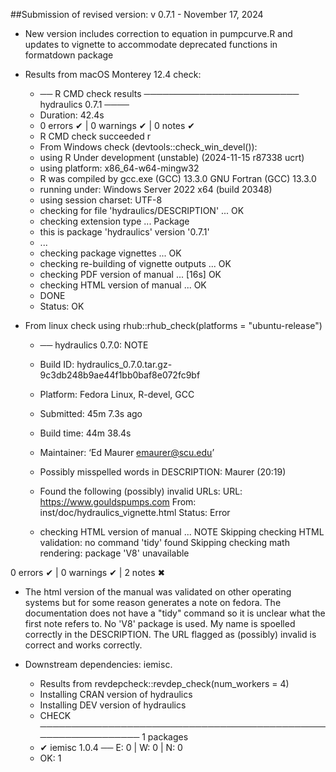 ##Submission of revised version: v 0.7.1 - November 17, 2024

* New version includes correction to equation in pumpcurve.R and updates
  to vignette to accommodate deprecated functions in formatdown package

* Results from macOS Monterey 12.4 check:

  + ── R CMD check results ───────────────────────── hydraulics 0.7.1 ────
  + Duration: 42.4s
  + 0 errors ✔ | 0 warnings ✔ | 0 notes ✔
  + R CMD check succeeded
r
  + From Windows check (devtools::check_win_devel()): 
  + using R Under development (unstable) (2024-11-15 r87338 ucrt)
  + using platform: x86_64-w64-mingw32
  + R was compiled by
    gcc.exe (GCC) 13.3.0
    GNU Fortran (GCC) 13.3.0
  + running under: Windows Server 2022 x64 (build 20348)
  + using session charset: UTF-8
  + checking for file 'hydraulics/DESCRIPTION' ... OK
  + checking extension type ... Package
  + this is package 'hydraulics' version '0.7.1'
  + ...
  + checking package vignettes ... OK
  + checking re-building of vignette outputs ... OK
  + checking PDF version of manual ... [16s] OK
  + checking HTML version of manual ... OK
  + DONE
  + Status: OK

* From linux check using rhub::rhub_check(platforms = "ubuntu-release")
  + ── hydraulics 0.7.0: NOTE

  + Build ID:   hydraulics_0.7.0.tar.gz-9c3db248b9ae44f1bb0baf8e072fc9bf
  + Platform:   Fedora Linux, R-devel, GCC
  + Submitted:  45m 7.3s ago
  + Build time: 44m 38.4s
  + Maintainer: ‘Ed Maurer <emaurer@scu.edu>’
  + Possibly misspelled words in DESCRIPTION:
    Maurer (20:19)
  + Found the following (possibly) invalid URLs:
    URL: https://www.gouldspumps.com
      From: inst/doc/hydraulics_vignette.html
      Status: Error
  + checking HTML version of manual ... NOTE
    Skipping checking HTML validation: no command 'tidy' found
    Skipping checking math rendering: package 'V8' unavailable

0 errors ✔ | 0 warnings ✔ | 2 notes ✖

* The html version of the manual was validated on other operating systems but for
  some reason generates a note on fedora. The documentation does not have a "tidy" 
  command so it is unclear what the first note refers to. No 'V8' package is used.
  My name is spoelled correctly in the DESCRIPTION. The URL flagged as (possibly)
  invalid is correct and works correctly.

* Downstream dependencies: iemisc.
  + Results from revdepcheck::revdep_check(num_workers = 4)
  + Installing CRAN version of hydraulics
  + Installing DEV version of hydraulics
  + CHECK ────────────────────────────────────────────────────────────── 1 packages
  + ✔ iemisc 1.0.4                           ── E: 0     | W: 0     | N: 0                                                
  + OK: 1   


